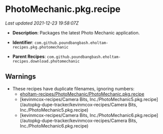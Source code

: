 # PhotoMechanic.pkg.recipe

_Last updated 2021-12-23 19:58:07Z_

- **Description**: Packages the latest Photo Mechanic application.

- **Identifier**: `com.github.poundbangbash.eholtam-recipes.pkg.photomechanic`

- **Parent Recipes**: `com.github.poundbangbash.eholtam-recipes.download.photomechanic`

## Warnings

- These recipes have duplicate filenames, ignoring numbers:
    - [eholtam-recipes/PhotoMechanic/PhotoMechanic.pkg.recipe](/autopkg-dupe-tracker/eholtam-recipes/PhotoMechanic/PhotoMechanic.pkg.recipe)
    - [kevinmcox-recipes/Camera Bits, Inc./PhotoMechanic5.pkg.recipe](/autopkg-dupe-tracker/kevinmcox-recipes/Camera Bits, Inc./PhotoMechanic5.pkg.recipe)
    - [kevinmcox-recipes/Camera Bits, Inc./PhotoMechanic6.pkg.recipe](/autopkg-dupe-tracker/kevinmcox-recipes/Camera Bits, Inc./PhotoMechanic6.pkg.recipe)